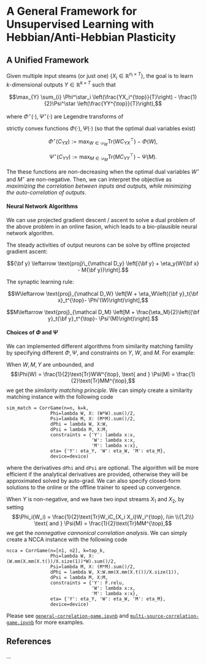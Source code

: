 # A General Framework for Unsupervised Learning with Hebbian/Anti-Hebbian Plasticity

## A Unified Framework

Given multiple input steams (or just one) $\{X_i \in \mathbb R^{n_i \times T}\}$, the goal is to learn $k$-dimensional outputs $Y \in \mathbb R^{k\times T}$ such that

$$\max_{Y} \sum_{i} \Phi^\star_i \left(\frac{YX_i^{\top}}{T}\right) - \frac{1}{2}\Psi^\star \left(\frac{YY^{\top}}{T}\right),$$ 

where $\Phi^\star(\cdot), \Psi^\star (\cdot)$ are Legendre transforms of 

strictly convex functions $\Phi(\cdot), \Psi(\cdot)$ (so that the optimal dual variables exist)

$$\Phi^\star(C_{YX}):= \max_{W \in \mathcal D_{W}} \text{Tr}(WC_{YX}^{\top}) - \Phi(W),$$

$$\Psi^\star(C_{YY}):= \max_{M \in \mathcal D_{M}} \text{Tr}(MC_{YY}^{\top}) - \Psi(M).$$

The these functions are non-decreasing when the optimal dual variables $W^\star$ and $M^\star$ are non-negative. Then, we can interpret the objective as *maximizing the correlation between inputs and outputs, while minimizing the auto-correlation of outputs*.

#### Neural Network Algorithms

We can use projected gradient descent / ascent to solve a dual problem of the above problem in an online fasion, which leads to a bio-plausible neural network algorithm.

The steady activities of output neurons can be solve by offline projected gradient ascent:

$${\bf y} \leftarrow \text{proj}\_{\mathcal D_y} \left[{\bf y} + \eta_y(W{\bf x} - M{\bf y})\right].$$

The synaptic learning rule:

$$W\leftarrow \text{proj}_{\mathcal D_W} \left[W + \eta_W\left({\bf y}_t{\bf x}_t^{\top}- \Phi'(W)\right)\right],$$

$$M\leftarrow \text{proj}_{\mathcal D_M} \left[M + \frac{\eta_M}{2}\left({\bf y}_t{\bf y}_t^{\top}- \Psi'(M)\right)\right].$$

#### Choices of $\Phi$ and $\Psi$
We can implemented different algorithms from similarity matching famility by specifying different $\Phi, \Psi$, and constraints on $Y$, $W$, and $M$.
For example:

When $W,M,Y$ are unbounded, and $$\Phi(W) = \frac{1}{2}\text{Tr}WW^{\top}, \text{  and  } \Psi(M) = \frac{1}{2}\text{Tr}MM^{\top},$$
we get the *similarity matching principle*. We can simply create a similarity matching instance with the following code
```
sim_match = CorrGame(n=n, k=k, 
                Phi=lambda W, X: (W*W).sum()/2,
                Psi=lambda M, X: (M*M).sum()/2,
                dPhi = lambda W, X:W,
                dPsi = lambda M, X:M,
                constraints = {'Y': lambda x:x,
                               'W': lambda x:x,
                               'M': lambda x:x},
                eta= {'Y': eta_Y, 'W': eta_W, 'M': eta_M},
                device=device)
 ```
where the derivatives `dPhi` and `dPsi` are optional. The algorithm will be more efficient if the analytical derivatives are provided, otherwise they will be approximated solved by auto-grad. We can also specify closed-form solutions to the online or the offline trainer to speed up convergence.

When $Y$ is non-negative, and we have two input streams $X_1$ and $X_2$, by setting $$\Phi_i(W_i) = \frac{1}{2}\text{Tr}W_iC_{X_i X_i}W_i^{\top}, i\in \\{1,2\\} \text{  and  } \Psi(M) = \frac{1}{2}\text{Tr}MM^{\top},$$
we get the *nonnegative cannonical correlation analysis*. We can simply create a NCCA instance with the following code
```
ncca = CorrGame(n=[n1, n2], k=top_k, 
                Phi=lambda W, X: (W.mm(X.mm(X.t())/X.size(1))*W).sum()/2,
                Psi=lambda M, X: (M*M).sum()/2,
                dPhi = lambda W, X:W.mm(X.mm(X.t())/X.size(1)),
                dPsi = lambda M, X:M,
                constraints = {'Y': F.relu,
                               'W': lambda x:x,
                               'M': lambda x:x},
                eta= {'Y': eta_Y, 'W': eta_W, 'M': eta_M},
                device=device)
 ```


Please see [`general-correlation-game.ipynb`](https://github.com/RunzheYang/CorrGame/blob/main/general-correlation-game.ipynb) and [`multi-source-correlation-game.ipynb`](https://github.com/RunzheYang/CorrGame/blob/main/multi-source-correlation-game.ipynb) for more examples.

## References
...
